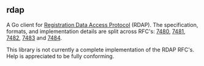 ## rdap

A Go client for [Registration Data Access Protocol](https://about.rdap.org/) (RDAP). The specification, formats, and implementation details are split across RFC's: [7480](https://tools.ietf.org/html/rfc/7480), [7481](https://tools.ietf.org/html/rfc/7481), [7482](https://tools.ietf.org/html/rfc/7482), [7483](https://tools.ietf.org/html/rfc/7483) and [7484](https://tools.ietf.org/html/rfc/7484).

This library is not currently a complete implementation of the RDAP RFC's. Help is appreciated to be fully conforming.
